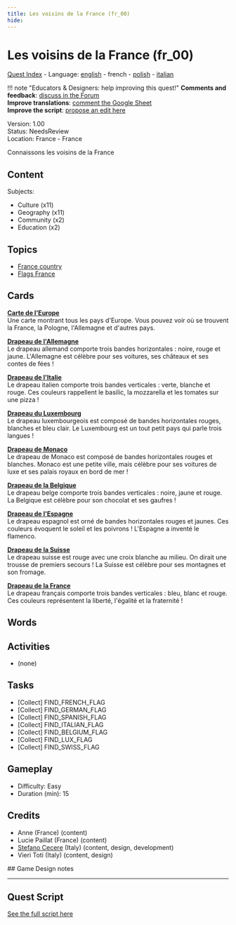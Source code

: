 ```yaml
---
title: Les voisins de la France (fr_00)
hide:
---
```


# Les voisins de la France (fr_00)
[Quest Index](./index.fr.md) - Language: [english](./fr_00.md) - french - [polish](./fr_00.pl.md) - [italian](./fr_00.it.md)

!!! note "Educators & Designers: help improving this quest!"
    **Comments and feedback**: [discuss in the Forum](https://vgwb.discourse.group/t/fr-00-the-neighbors-of-france/22)  
    **Improve translations**: [comment the Google Sheet](https://docs.google.com/spreadsheets/d/1FPFOy8CHor5ArSg57xMuPAG7WM27-ecDOiU-OmtHgjw/edit?gid=1233127135#gid=1233127135)  
    **Improve the script**: [propose an edit here](https://github.com/vgwb/Antura/blob/main/Assets/_discover/_quests/FR_00%20Geo%20France/FR_00%20Geo%20France%20-%20Yarn%20Script.yarn)  

Version: 1.00  
Status: NeedsReview  
Location: France - France

Connaissons les voisins de la France

## Content
Subjects: 

  - Culture (x11)
  - Geography (x11)
  - Community (x2)
  - Education (x2)

## Topics
- [France country](../topics/index.md#france)
- [Flags France](../topics/index.md#flags)


## Cards
**[Carte de l'Europe](../cards/index.md#concept_europe_map)**  
Une carte montrant tous les pays d'Europe. Vous pouvez voir où se trouvent la France, la Pologne, l'Allemagne et d'autres pays.  

**[Drapeau de l'Allemagne](../cards/index.md#flag_germany)**  
Le drapeau allemand comporte trois bandes horizontales : noire, rouge et jaune. L'Allemagne est célèbre pour ses voitures, ses châteaux et ses contes de fées !  

**[Drapeau de l'Italie](../cards/index.md#flag_italy)**  
Le drapeau italien comporte trois bandes verticales : verte, blanche et rouge. Ces couleurs rappellent le basilic, la mozzarella et les tomates sur une pizza !  

**[Drapeau du Luxembourg](../cards/index.md#flag_luxembourg)**  
Le drapeau luxembourgeois est composé de bandes horizontales rouges, blanches et bleu clair. Le Luxembourg est un tout petit pays qui parle trois langues !  

**[Drapeau de Monaco](../cards/index.md#flag_monaco)**  
Le drapeau de Monaco est composé de bandes horizontales rouges et blanches. Monaco est une petite ville, mais célèbre pour ses voitures de luxe et ses palais royaux en bord de mer !  

**[Drapeau de la Belgique](../cards/index.md#flag_belgium)**  
Le drapeau belge comporte trois bandes verticales : noire, jaune et rouge. La Belgique est célèbre pour son chocolat et ses gaufres !  

**[Drapeau de l'Espagne](../cards/index.md#flag_spain)**  
Le drapeau espagnol est orné de bandes horizontales rouges et jaunes. Ces couleurs évoquent le soleil et les poivrons ! L'Espagne a inventé le flamenco.  

**[Drapeau de la Suisse](../cards/index.md#flag_switzerland)**  
Le drapeau suisse est rouge avec une croix blanche au milieu. On dirait une trousse de premiers secours ! La Suisse est célèbre pour ses montagnes et son fromage.  

**[Drapeau de la France](../cards/index.md#flag_france)**  
Le drapeau français comporte trois bandes verticales : bleu, blanc et rouge. Ces couleurs représentent la liberté, l'égalité et la fraternité !  

## Words
## Activities
- (none)

## Tasks
- [Collect] FIND_FRENCH_FLAG
- [Collect] FIND_GERMAN_FLAG
- [Collect] FIND_SPANISH_FLAG
- [Collect] FIND_ITALIAN_FLAG
- [Collect] FIND_BELGIUM_FLAG
- [Collect] FIND_LUX_FLAG
- [Collect] FIND_SWISS_FLAG
## Gameplay
- Difficulty: Easy
- Duration (min): 15
## Credits
- Anne (France) (content)
- Lucie Paillat (France) (content)
- [Stefano Cecere](https://stefanocecere.com) (Italy) (content, design, development)
- Vieri Toti (Italy) (content, design)

## Game Design notes



---

## Quest Script

[See the full script here](./fr_00-script.fr.md)
